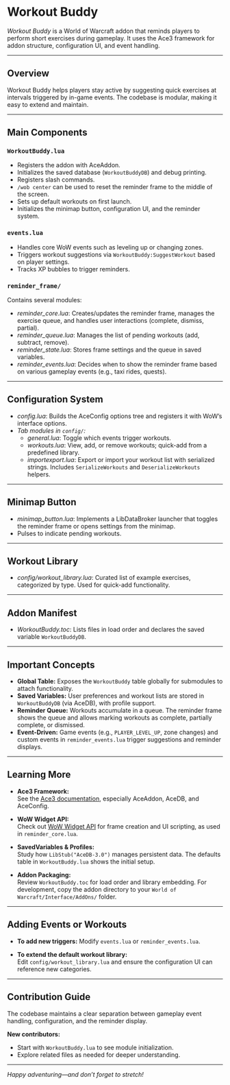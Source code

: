 # Workout Buddy

*Workout Buddy* is a World of Warcraft addon that reminds players to perform short exercises during gameplay. It uses the Ace3 framework for addon structure, configuration UI, and event handling.

---

## Overview

Workout Buddy helps players stay active by suggesting quick exercises at intervals triggered by in-game events. The codebase is modular, making it easy to extend and maintain.

---

## Main Components

### `WorkoutBuddy.lua`
- Registers the addon with AceAddon.
- Initializes the saved database (`WorkoutBuddyDB`) and debug printing.
- Registers slash commands.
- `/wob center` can be used to reset the reminder frame to the middle of the screen.
- Sets up default workouts on first launch.
- Initializes the minimap button, configuration UI, and the reminder system.

### `events.lua`
- Handles core WoW events such as leveling up or changing zones.
- Triggers workout suggestions via `WorkoutBuddy:SuggestWorkout` based on player settings.
- Tracks XP bubbles to trigger reminders.

### `reminder_frame/`
Contains several modules:
- *reminder_core.lua*: Creates/updates the reminder frame, manages the exercise queue, and handles user interactions (complete, dismiss, partial).
- *reminder_queue.lua*: Manages the list of pending workouts (add, subtract, remove).
- *reminder_state.lua*: Stores frame settings and the queue in saved variables.
- *reminder_events.lua*: Decides when to show the reminder frame based on various gameplay events (e.g., taxi rides, quests).

---

## Configuration System

- *config.lua*: Builds the AceConfig options tree and registers it with WoW’s interface options.
- *Tab modules in `config/`:*
    - *general.lua*: Toggle which events trigger workouts.
    - *workouts.lua*: View, add, or remove workouts; quick-add from a predefined library.
    - *importexport.lua*: Export or import your workout list with serialized strings. Includes `SerializeWorkouts` and `DeserializeWorkouts` helpers.

---

## Minimap Button

- *minimap_button.lua*: Implements a LibDataBroker launcher that toggles the reminder frame or opens settings from the minimap.
- Pulses to indicate pending workouts.

---

## Workout Library

- *config/workout_library.lua*: Curated list of example exercises, categorized by type. Used for quick-add functionality.

---

## Addon Manifest

- *WorkoutBuddy.toc*: Lists files in load order and declares the saved variable `WorkoutBuddyDB`.

---

## Important Concepts

- **Global Table:** Exposes the `WorkoutBuddy` table globally for submodules to attach functionality.
- **Saved Variables:** User preferences and workout lists are stored in `WorkoutBuddyDB` (via AceDB), with profile support.
- **Reminder Queue:** Workouts accumulate in a queue. The reminder frame shows the queue and allows marking workouts as complete, partially complete, or dismissed.
- **Event-Driven:** Game events (e.g., `PLAYER_LEVEL_UP`, zone changes) and custom events in `reminder_events.lua` trigger suggestions and reminder displays.

---

## Learning More

- **Ace3 Framework:**  
  See the [Ace3 documentation](https://www.wowace.com/projects/ace3), especially AceAddon, AceDB, and AceConfig.

- **WoW Widget API:**  
  Check out [WoW Widget API](https://wowpedia.fandom.com/wiki/Widget_API) for frame creation and UI scripting, as used in `reminder_core.lua`.

- **SavedVariables & Profiles:**  
  Study how `LibStub("AceDB-3.0")` manages persistent data. The defaults table in `WorkoutBuddy.lua` shows the initial setup.

- **Addon Packaging:**  
  Review `WorkoutBuddy.toc` for load order and library embedding. For development, copy the addon directory to your `World of Warcraft/Interface/AddOns/` folder.

---

## Adding Events or Workouts

- **To add new triggers:**
  Modify `events.lua` or `reminder_events.lua`.


- **To extend the default workout library:**  
  Edit `config/workout_library.lua` and ensure the configuration UI can reference new categories.

---

## Contribution Guide

The codebase maintains a clear separation between gameplay event handling, configuration, and the reminder display.

**New contributors:**  
- Start with `WorkoutBuddy.lua` to see module initialization.
- Explore related files as needed for deeper understanding.

---

*Happy adventuring—and don’t forget to stretch!*
